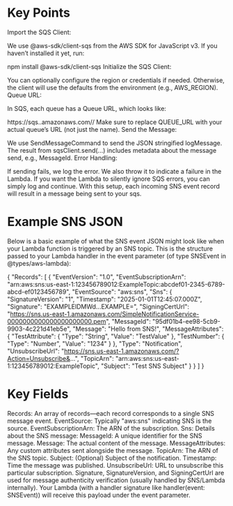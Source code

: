 # Key Points
Import the SQS Client:

We use @aws-sdk/client-sqs from the AWS SDK for JavaScript v3.
If you haven’t installed it yet, run:

npm install @aws-sdk/client-sqs
Initialize the SQS Client:

You can optionally configure the region or credentials if needed. Otherwise, the client will use the defaults from the environment (e.g., AWS_REGION).
Queue URL:

In SQS, each queue has a Queue URL, which looks like:

https://sqs.<region>.amazonaws.com/<account-id>/<queue-name>
Make sure to replace QUEUE_URL with your actual queue’s URL (not just the name).
Send the Message:

We use SendMessageCommand to send the JSON stringified logMessage.
The result from sqsClient.send(...) includes metadata about the message send, e.g., MessageId.
Error Handling:

If sending fails, we log the error. We also throw it to indicate a failure in the Lambda. If you want the Lambda to silently ignore SQS errors, you can simply log and continue.
With this setup, each incoming SNS event record will result in a message being sent to your sqs.


# Example SNS JSON
Below is a basic example of what the SNS event JSON might look like when your Lambda function is triggered by an SNS topic. This is the structure passed to your Lambda handler in the event parameter (of type SNSEvent in @types/aws-lambda):

{
  "Records": [
    {
      "EventVersion": "1.0",
      "EventSubscriptionArn": "arn:aws:sns:us-east-1:123456789012:ExampleTopic:abcdef01-2345-6789-abcd-ef0123456789",
      "EventSource": "aws:sns",
      "Sns": {
        "SignatureVersion": "1",
        "Timestamp": "2025-01-01T12:45:07.000Z",
        "Signature": "EXAMPLElDMWd...EXAMPLE=",
        "SigningCertUrl": "https://sns.us-east-1.amazonaws.com/SimpleNotificationService-0000000000000000000000.pem",
        "MessageId": "95df01b4-ee98-5cb9-9903-4c221d41eb5e",
        "Message": "Hello from SNS!",
        "MessageAttributes": {
          "TestAttribute": {
            "Type": "String",
            "Value": "TestValue"
          },
          "TestNumber": {
            "Type": "Number",
            "Value": "1234"
          }
        },
        "Type": "Notification",
        "UnsubscribeUrl": "https://sns.us-east-1.amazonaws.com/?Action=Unsubscribe&...",
        "TopicArn": "arn:aws:sns:us-east-1:123456789012:ExampleTopic",
        "Subject": "Test SNS Subject"
      }
    }
  ]
}

# Key Fields
Records: An array of records—each record corresponds to a single SNS message event.
EventSource: Typically "aws:sns" indicating SNS is the source.
EventSubscriptionArn: The ARN of the subscription.
Sns: Details about the SNS message:
MessageId: A unique identifier for the SNS message.
Message: The actual content of the message.
MessageAttributes: Any custom attributes sent alongside the message.
TopicArn: The ARN of the SNS topic.
Subject: (Optional) Subject of the notification.
Timestamp: Time the message was published.
UnsubscribeUrl: URL to unsubscribe this particular subscription.
Signature, SignatureVersion, and SigningCertUrl are used for message authenticity verification (usually handled by SNS/Lambda internally).
Your Lambda (with a handler signature like handler(event: SNSEvent)) will receive this payload under the event parameter.